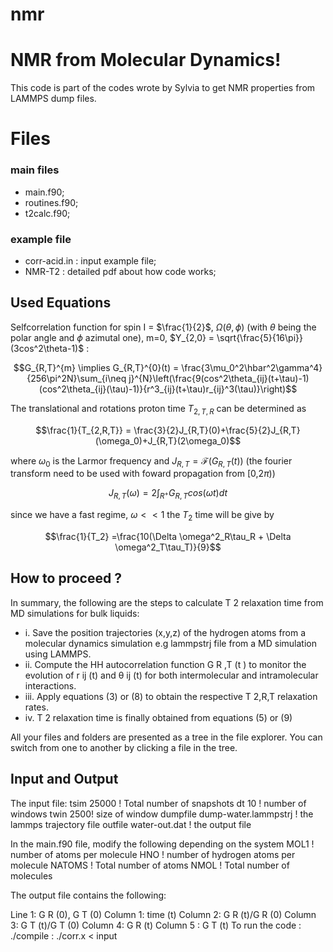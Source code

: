 # nmr
# NMR from Molecular Dynamics!

This code is part of the codes wrote by Sylvia to get NMR properties from LAMMPS dump files.

# Files

### main files
- main.f90;
- routines.f90;
- t2calc.f90;

### example file
- corr-acid.in : input example file;
- NMR-T2 : detailed pdf about how code works;

## Used Equations

Selfcorrelation function for spin I = $\frac{1}{2}$, $\Omega(\theta,\phi)$ (with $\theta$ being the polar angle and $\phi$ azimutal one), m=0, $Y_{2,0} = \sqrt{\frac{5}{16\pi}}(3cos^2\theta-1)$ : 

$$G_{R,T}^{m} \implies G_{R,T}^{0}(t) = \frac{3\mu_0^2\hbar^2\gamma^4}{256\pi^2N}\sum_{i\neq j}^{N}\left(\frac{9(cos^2\theta_{ij}(t+\tau)-1)(cos^2\theta_{ij}(\tau)-1)}{r^3_{ij}(t+\tau)r_{ij}^3(\tau)}\right)$$

The translational and rotations proton time $T_{2,T,R}$ can be determined as

$$\frac{1}{T_{2,R,T}} = \frac{3}{2}J_{R,T}(0)+\frac{5}{2}J_{R,T}(\omega_0)+J_{R,T}(2\omega_0)$$

where $\omega_0$ is the Larmor frequency and $J_{R,T} = \mathcal{F}(G_{R,T}(t))$ (the fourier transform need to be used with foward propagation from [0,2$\pi$))

$$J_{R,T}(\omega) = 2\int_{R^+}G_{R,T}cos(\omega t)dt $$ 

since we have a fast regime, $\omega \lt \lt 1$ the $T_2$ time will be give by

$$\frac{1}{T_2} =\frac{10(\Delta \omega^2_R\tau_R + \Delta \omega^2_T\tau_T)}{9}$$


## How to proceed ?

In summary, the following are the steps to calculate T 2 relaxation time from MD
simulations for bulk liquids:

- i.
Save the position trajectories (x,y,z) of the hydrogen atoms from a molecular
dynamics simulation e.g lammpstrj file from a MD simulation using
LAMMPS.
- ii.
Compute the HH autocorrelation function G R ,T (t ) to monitor the evolution of
r ij (t) and θ ij (t) for both intermolecular and intramolecular interactions.
- iii.
Apply equations (3) or (8) to obtain the respective T 2,R,T relaxation rates.
- iv.
T 2 relaxation time is finally obtained from equations (5) or (9)

All your files and folders are presented as a tree in the file explorer. You can switch from one to another by clicking a file in the tree.

## Input and Output

The input file:
tsim 25000 ! Total number of snapshots
dt 10 ! number of windows
twin 2500! size of window
dumpfile dump-water.lammpstrj ! the lammps trajectory file
outfile water-out.dat ! the output file

In the main.f90 file, modify the following depending on the system
MOL1 ! number of atoms per molecule
HNO ! number of hydrogen atoms per molecule
NATOMS ! Total number of atoms
NMOL ! Total number of molecules


The output file contains the following:

Line 1: G R (0), G T (0)
Column 1: time (t)
Column 2: G R (t)/G R (0)
Column 3: G T (t)/G T (0)
Column 4: G R (t)
Column 5 : G T (t)
To run the code : ./compile
: ./corr.x < input
